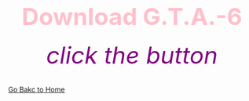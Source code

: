 <html>
 <head>
   <title>wow</title>
 </head>
  <body background="Screenshot 2024-05-07 193200.png">
     <center><h1><font size="120"><font color="pink">Download G.T.A.-6 </font></font></h1></center>                                               
      <center><h6><font size="10"><font color="purple">click the button</font></font></h6></center>
   <down><a href="https://bulbuwad.github.io/GTA-6-Download/">Go Bakc to Home</a></down>
   <a href="Rick Astley - Never Gonna Give You Up (Official Music Video).mp3">
      <center></center> 
   </a>
 </body>
</html>


